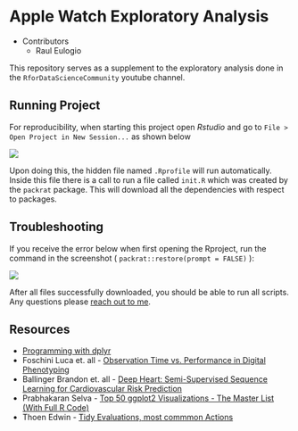 # Apple Watch Exploratory Analysis

+ Contributors
	+ Raul Eulogio

This repository serves as a supplement to the exploratory analysis done in the `RforDataScienceCommunity` youtube channel. 


## Running Project

For reproducibility, when starting this project open *Rstudio* and go to `File > Open Project in New Session...` as shown below

<img src="https://raw.githubusercontent.com/raviolli77/apple_watch_data_analysis/master/reports/figures/10_open_project.PNG" />

Upon doing this, the hidden file named `.Rprofile` will run automatically. Inside this file there is a call to run a file called `init.R` which was created by the `packrat` package. This will download all the dependencies with respect to packages. 

## Troubleshooting

If you receive the error below when first opening the Rproject, run the command in the screenshot ( `packrat::restore(prompt = FALSE)` ):

<img src="https://raw.githubusercontent.com/raviolli77/apple_watch_data_analysis/master/reports/figures/11_packrat_fix.PNG" />

After all files successfully downloaded, you should be able to run all scripts. Any questions please [reach out to me](https://www.linkedin.com/in/raul-eulogio/). 

## Resources


+ [Programming with dplyr](https://dplyr.tidyverse.org/articles/programming.html)
+ Foschini Luca et. all - [Observation Time vs. Performance in Digital Phenotyping](https://evidation.com/wp-content/uploads/2017/10/observation-time-vs-performance-in-digital-phenotyping.pdf)
+ Ballinger Brandon  et. all - [Deep Heart: Semi-Supervised Sequence Learning for Cardiovascular Risk Prediction](https://arxiv.org/pdf/1802.02511.pdf) 
+ Prabhakaran Selva - [Top 50 ggplot2 Visualizations - The Master List (With Full R Code)](http://r-statistics.co/Top50-Ggplot2-Visualizations-MasterList-R-Code.html)
+ Thoen Edwin - [Tidy Evaluations, most commmon Actions](https://edwinth.github.io/blog/dplyr-recipes/)

